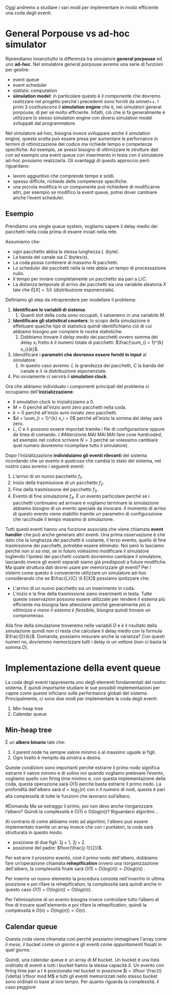 Oggi andremo a studiare i vari modi per implementare in modo efficiente una coda degli eventi.
# General Porpouse vs ad-hoc simulator

Riprendiamo innanzitutto la differenza tra simulatore **general porpouse** ed uno **ad-hoc**.
Nel simulatore general porpouse avremo una serie di funzioni per gestire:
- event queue
- event scheduler
- statistic computation
- **simulation model**: in particolare questo è il componente che dovremo realizzare nel progetto perché i precedenti sono forniti da omnet++.
I primi 3 costituiscono il **simulation engine** che è, nei simulatori general porpouse, di per sé molto efficiente. Infatti, ciò che si fa generalmente è utilizzare lo stesso simulation engine con diversi simulation model sviluppati dal programmatore. 

Nel simulatore ad-hoc, bisogna invece sviluppare anche il simulation engine, questa scelta può essere presa per aumentare le perfornance in termini di ottimizzazione del codice ma richiede tempo e competenze specifiche. 
Ad esempio, se avessi bisogno di ottimizzare le strutture dati con ad esempio una event queue con inserimento in testa con il simulatore ad-hoc possiamo realizzarla. 
Gli svantaggi di questo approccio però riguardano:
- lavoro aggiuntivo che comprende tempo e soldi.
- spesso difficile, richiede delle competenze specifiche.
- una piccola modifica in un componente può richiedere di modificarne altri, per esempio se modifico la event queue, potrei dover cambiare anche l’event scheduler.

## Esempio

Prendiamo una single queue system, vogliamo sapere il delay medio dei pacchetti nella coda prima di essere inviati nella rete.

Assumiamo che:
- ogni pacchetto abbia la stessa lunghezza $L$ (byte).
- La banda del canale sia $C$ (bytes/s).
- La coda possa contenere al massimo $N$ pacchetti.
- Lo scheduler dei pacchetti nella la rete abbia un tempo di processazione nullo. 
- Il tempo per inviare completamente un pacchetto sia pari a $L/C$.
- La distanza temporale di arrivo dei pacchetti sia una variabile aleatoria $X$ tale che $E[X] = 1/\lambda$ (distribuzione esponenziale).

Definiamo gli step da intraprendere per modellare il problema: 
1. **Identificare le variabili di sistema**: 
	1. Quanti slot della coda sono occupati, li salveremo in una variabile $M$.
2. **Identificare gli statistical counters**: lo scopo della simulazione è effettuare qualche tipo di statistica quindi identifichiamo ciò di cui abbiamo bisogno per compiere le nostre statistiche.
	1. Dobbiamo trovare il *delay medio* dei pacchetti ovvero somma dei delay $x_i$ fratto $k$ il numero totale di pacchetti:  $\frac{\sum_{i = 1}^{k} x_i}{k}$.
3. Idendificare i **parametri che dovranno essere forniti in input** al simulatore:
	1. In questo caso avremo: $L$ la grandezza dei pacchetti, $C$ la banda del canale e $\lambda$ la distribuzione esponenziale.
4. Poi ovviamente ci servirà il **simulation clock**.

Ora che abbiamo individuato i componenti principali del problema ci occupiamo dell'**inizializzazione**:
- Il simulation clock lo inizializziamo a 0.
- $M = 0$ perché all'inizio avrò zero pacchetti nella coda.
- $k = 0$ perché all'inizio avrò inviato zero pacchetti.
- $d = \sum_{i = 1}^{k} x_i = 0$ perché all'inizio la somma dei delay sarà zero.
- $L$, $C$ e $\lambda$ possono essere importati tramite i file di configurazione oppure da linea di comando. ( #Attenzione MAI MAI MAI fare cose *hardcoded*, ad esempio nel codice scrivere $N = 3$ perché se volessimo cambiare quel numero dovremmo ricompilare tutto il simulatore).

Dopo l'inizializzazione **individuiamo gli eventi rilevanti** del sistema ricordando che un evento è *qualcosa* che cambia lo stato del sistema, nel nostro caso avremo i seguenti eventi:
1. L’arrivo di un nuovo pacchetto $f_{1}$.
2. Inizio della trasmissione di un pacchetto $f_{2}$.
3. Fine della trasmissione del pacchetto $f_{3}$.
4. Evento di fine simulazione $f_{4}$. È un evento particolare perché se i pacchetti continuano ad arrivare e vogliamo terminare la simulazione abbiamo bisogno di un evento speciale da invocare. Il momento di arrivo di questo evento viene stabilito tramite un parametro di configurazione che racchiude il tempo massimo di simulazione. 

Tutti questi eventi hanno una funzione associata che viene chiamata **event handler** che può anche generare altri eventi. 
Una prima osservazione è che dato che la lunghezza dei pacchetti è costante, il terzo evento, quello di fine trasmissione dei pacchetti, potrebbe essere eliminato. Noi però lo lasciamo perché *non si sa mai*, se in futuro volessimo modificare il simulatore togliendo l'ipotesi dei pacchetti costanti dovremmo cambiare il simulatore, lasciando invece gli eventi separati siamo già predisposti a future modifiche. 
Ma quale struttura dati dovrei usare per memorizzare gli eventi? Per i sistemi come questo è conveniente utilizzare un simulatore ad-hoc considerando che se $\frac{L}{C} \ll E[X]$ possiamo ipotizzare che:
- L'arrivo di un nuovo pacchetto sia un inserimento in coda.
- L'inizio e la fine della trasmissione siano inserimenti in testa. 
Tutte queste osservazioni possono essere utilizzate per rendere il sistema più efficiente ma bisogna fare attenzione perché generalmente *più si ottimizza e meno il sistema è flessibile*, bisogna quindi trovare un compromesso.

Alla fine della simulazione troveremo nelle variabili $D$ e $k$ il risultato della simulazione quindi non ci resta che calcolare il delay medio con la formula $\frac{D}{k}$.
Domanda, possiamo misurare anche la varianza? Con questi numeri no, dovremmo memorizzare tutti i delay in un vettore (non ci basta la somma $D$).
# Implementazione della event queue

La coda degli eventi rappresenta uno degli elementi fondamentali del nostro sistema. È quindi importante studiare le sue possibili implementazioni per capire come queste inficiano sulle performance globali del sistema. 
Principalmente, ci sono due modi per implementare la coda degli eventi: 
1. Min-heap tree
2. Calendar queue
## Min-heap tree

È un **albero binario** tale che:
1. il parent node ha sempre valore minimo o al massimo uguale ai figli. 
2. Ogni livello è riempito da sinistra a destra. 

Queste condizioni sono importanti perché estrarre il primo nodo significa estrarre il valore minimo e di solino noi quando vogliamo prelevare l’evento, vogliamo quello con firing time minimo e, con questa implementazione della coda, questa operazione sarà $O(1)$ perché basta estrarre il primo nodo. 
La profondità dell'albero sarà $d = log_2(n)$ con $n$ il numero di nodi, questa è pari alla complessità di tutte le funzioni che lavorano sull’albero. 

#Domanda Ma se estraggo il primo, poi non devo anche riorganizzare l’albero? Quindi la complessità è O(1) o O(log(n))? Riguardarsi algoritmi...

Al contrario di come abbiamo visto ad algoritmi, l'albero può essere implementato tramite un array invece che con i puntatori, la coda sarà strutturata in questo modo:
- posizione di due figli: $2j + 1$, $2j +2$.
- posizione del padre: $floor(\frac{j-1}{2})$.

Per estrarre il prossimo evento, cioè il primo nodo dell'albero, dobbiamo fare un’operazione chiamata **rehepification** ovvero una riorganizzazione dell'albero, la complessità finale sarà $O(1) + O(log(n)) = O(log(n))$ .

Per inserire un nuovo elemento la procedura consiste nell'inserirlo in ultima posizione e poi rifare la rehepification, la complessità sarà quindi anche in questo caso $O(1) + O(log(n)) = O(log(n))$.

Per l’eliminazione di un evento bisogna invece controllare tutto l’albero al fine di trovare quell'elemento e poi rifare la rehepification, quindi la complessità è $O(n) + O(log(n)) = O(n)$.
## Calendar queue

Questa coda viene chiamata così perchè possiamo immaginare l'array come il *mese*, il bucket come un *giorno* e gli eventi come *appuntamenti* fissati in quel giorno. 

Quindi, una calendar queue è un array di $M$ bucket. 
Un bucket è una lista *ordinata* di eventi e tutti i bucket hanno la stessa capacità $\delta$.
Un evento con firing time pari a $t$ è posizionato nel bucket in posizione $i = \lfloor \frac{t}{\delta} \rfloor mod M$ e tutti gli eventi memorizzati nello stesso bucket sono ordinati in base al loro tempo. 
Per quanto riguarda la complessità, il caso peggiore 